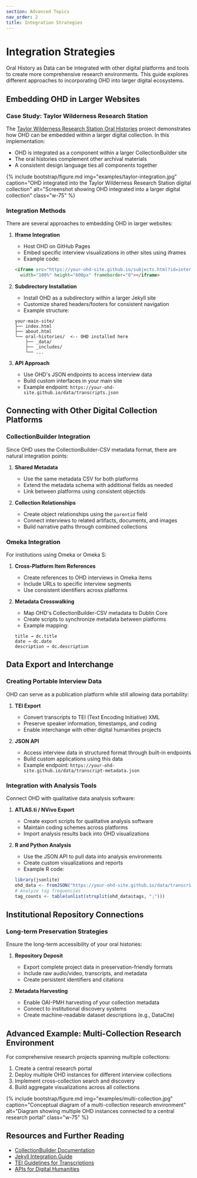 ```yaml
---
section: Advanced Topics
nav_order: 2
title: Integration Strategies
---
```


# Integration Strategies

Oral History as Data can be integrated with other digital platforms and tools to create more comprehensive research environments. This guide explores different approaches to incorporating OHD into larger digital ecosystems.

## Embedding OHD in Larger Websites

### Case Study: Taylor Wilderness Research Station

The [Taylor Wilderness Research Station Oral Histories](https://www.lib.uidaho.edu/digital/taylor-archive/oral_histories/) project demonstrates how OHD can be embedded within a larger digital collection. In this implementation:

- OHD is integrated as a component within a larger CollectionBuilder site
- The oral histories complement other archival materials
- A consistent design language ties all components together

{% include bootstrap/figure.md img="examples/taylor-integration.jpg" caption="OHD integrated into the Taylor Wilderness Research Station digital collection" alt="Screenshot showing OHD integrated into a larger digital collection" class="w-75" %}

### Integration Methods

There are several approaches to embedding OHD in larger websites:

1. **Iframe Integration**
   - Host OHD on GitHub Pages
   - Embed specific interview visualizations in other sites using iframes
   - Example code:
   ```html
   <iframe src="https://your-ohd-site.github.io/subjects.html?id=interview1" 
     width="100%" height="600px" frameborder="0"></iframe>
   ```

2. **Subdirectory Installation**
   - Install OHD as a subdirectory within a larger Jekyll site
   - Customize shared headers/footers for consistent navigation
   - Example structure:
   ```
   your-main-site/
   ├── index.html
   ├── about.html
   └── oral-histories/  <-- OHD installed here
       ├── _data/
       ├── _includes/
       └── ...
   ```

3. **API Approach**
   - Use OHD's JSON endpoints to access interview data
   - Build custom interfaces in your main site
   - Example endpoint: `https://your-ohd-site.github.io/data/transcripts.json`

## Connecting with Other Digital Collection Platforms

### CollectionBuilder Integration

Since OHD uses the CollectionBuilder-CSV metadata format, there are natural integration points:

1. **Shared Metadata**
   - Use the same metadata CSV for both platforms
   - Extend the metadata schema with additional fields as needed
   - Link between platforms using consistent objectids

2. **Collection Relationships**
   - Create object relationships using the `parentid` field
   - Connect interviews to related artifacts, documents, and images
   - Build narrative paths through combined collections

### Omeka Integration

For institutions using Omeka or Omeka S:

1. **Cross-Platform Item References**
   - Create references to OHD interviews in Omeka items
   - Include URLs to specific interview segments
   - Use consistent identifiers across platforms

2. **Metadata Crosswalking**
   - Map OHD's CollectionBuilder-CSV metadata to Dublin Core
   - Create scripts to synchronize metadata between platforms
   - Example mapping:
   ```
   title → dc.title
   date → dc.date
   description → dc.description
   ```

## Data Export and Interchange

### Creating Portable Interview Data

OHD can serve as a publication platform while still allowing data portability:

1. **TEI Export**
   - Convert transcripts to TEI (Text Encoding Initiative) XML
   - Preserve speaker information, timestamps, and coding
   - Enable interchange with other digital humanities projects

2. **JSON API**
   - Access interview data in structured format through built-in endpoints
   - Build custom applications using this data
   - Example endpoint: `https://your-ohd-site.github.io/data/transcript-metadata.json`

### Integration with Analysis Tools

Connect OHD with qualitative data analysis software:

1. **ATLAS.ti / NVivo Export**
   - Create export scripts for qualitative analysis software
   - Maintain coding schemes across platforms
   - Import analysis results back into OHD visualizations

2. **R and Python Analysis**
   - Use the JSON API to pull data into analysis environments
   - Create custom visualizations and reports
   - Example R code:
   ```r
   library(jsonlite)
   ohd_data <- fromJSON("https://your-ohd-site.github.io/data/transcripts.json")
   # Analyze tag frequencies
   tag_counts <- table(unlist(strsplit(ohd_data$tags, ";")))
   ```

## Institutional Repository Connections

### Long-term Preservation Strategies

Ensure the long-term accessibility of your oral histories:

1. **Repository Deposit**
   - Export complete project data in preservation-friendly formats
   - Include raw audio/video, transcripts, and metadata
   - Create persistent identifiers and citations

2. **Metadata Harvesting**
   - Enable OAI-PMH harvesting of your collection metadata
   - Connect to institutional discovery systems
   - Create machine-readable dataset descriptions (e.g., DataCite)

## Advanced Example: Multi-Collection Research Environment

For comprehensive research projects spanning multiple collections:

1. Create a central research portal
2. Deploy multiple OHD instances for different interview collections
3. Implement cross-collection search and discovery
4. Build aggregate visualizations across all collections

{% include bootstrap/figure.md img="examples/multi-collection.jpg" caption="Conceptual diagram of a multi-collection research environment" alt="Diagram showing multiple OHD instances connected to a central research portal" class="w-75" %}

## Resources and Further Reading

- [CollectionBuilder Documentation](https://collectionbuilder.github.io/cb-docs/)
- [Jekyll Integration Guide](https://jekyllrb.com/docs/plugins/installation/)
- [TEI Guidelines for Transcriptions](https://tei-c.org/release/doc/tei-p5-doc/en/html/TS.html)
- [APIs for Digital Humanities](https://programminghistorian.org/en/lessons/creating-apis-with-python-and-flask)